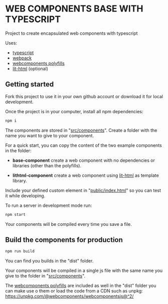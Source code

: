 WEB COMPONENTS BASE WITH TYPESCRIPT
===================================

Project to create encapsulated web components with typescript

Uses:

* [typescript](https://www.typescriptlang.org/)
* [webpack](https://webpack.js.org/)
* [webcomponents polyfills](https://github.com/webcomponents/polyfills)
* [lit-html](https://lit-html.polymer-project.org/) (optional)

Getting started
---------------

Fork this project to use it in your own github account or download it for local development.

Once the project is in your computer, install all npm dependencies:

``` bash
npm i
```

The components are stored in "[src/components](src/components)". Create a folder with the name you want to give to your component.

For a quick start, you can copy the content of the two example components in the folder:

* **base-component** create a web component with no dependencies or libraries (other than the polyfills).

* **lithtml-component** create a web component using [lit-html](https://lit-html.polymer-project.org/) as template library.

Include your defined custom element in "[public/index.html](public/index.html)" so you can test it while developing.

To run a server in development mode run:

``` bash
npm start
```

Your components will be compiled every time you save a file.

Build the components for production
-----------------------------------

``` bash
npm run build
```

You can find you builds in the "dist" folder.

Your components will be compiled in a single js file with the same name you give to the folder in "[src/components](src/components)".

The [webcomponents polyfills](https://github.com/webcomponents/polyfills) are included as well in the "dist" folder you can make use o them or load the code from a CDN such as unpkg: <https://unpkg.com/@webcomponents/webcomponentsjs@^2/>
